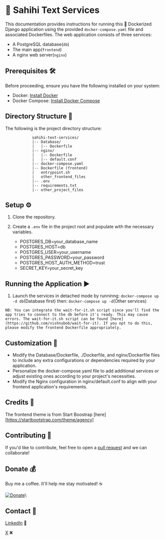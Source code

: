 # 🚀 Sahihi Text Services

This documentation provides instructions for running this 🐳 Dockerized Django application using the provided `docker-compose.yaml` file and associated Dockerfiles. The web application consists of three services:

- A PostgreSQL database(`db`)
- The main app(`frontend`)
- A nginx web server(`nginx`)

## Prerequisites 🛠️

Before proceeding, ensure you have the following installed on your system:

- Docker: [Install Docker](https://docs.docker.com/get-docker)
- Docker Compose: [Install Docker Compose](https://docs.docker.com/compose/)

## Directory Structure 📂

The following is the project directory structure:

                sahihi-text-services/
                |-- Database/
                |   |-- Dockerfile
                |-- nginx/
                |   |-- Dockerfile
                |   |-- default.conf
                |-- docker-compose.yaml
                |-- Dockerfile (frontend)
                |   entrypoint.sh
                |   other_frontend_files
                |-- .env
                |-- requirements.txt
                |-- other_project_files

## Setup ⚙️

1. Clone the repository.
2. Create a `.env` file in the project root and populate with the necessary variables.

    - POSTGRES_DB=your_database_name
    - POSTGRES_HOST=db
    - POSTGRES_USER=your_username
    - POSTGRES_PASSWORD=your_password
    - POSTGRES_HOST_AUTH_METHOD=trust
    - SECRET_KEY=your_secret_key

## Running the Application ▶️
1. Launch the services in detached mode by runninng:
     `docker-compose up -d db`(Database first)
     then:
        `docker-compose up -d`(Other services)

`NB: You can integrate the wait-for-it.sh script since you'll find the app tries to connect to the db before it's ready. This may cause errors. The wait-for-it.sh script can be found [here](https://github.com/vishnubob/wait-for-it). If you opt to do this, please modify the frontend Dockerfile appropriately.` 

## Customization 🧩
- Modify the Database/Dockerfile, ./Dockerfile, and nginx/Dockerfile files to include any extra configurations or dependencies required by your application.
- Personalize the docker-compose.yaml file to add additional services or adjust existing ones according to your project's necessities.
- Modify the Nginx configuration in nginx/default.conf to align with your frontend application's requirements.

## Credits 🙌

The frontend theme is from Start Boostrap [here][https://startbootstrap.com/theme/agency]

## Contributing 📢

If you'd like to contribute, feel free to open a [pull request](https://github.com/kimjoemaina/POS/pulls) and we can collaborate!

## Donate 💰

Buy me a coffee. It'll help me stay motivated! ☕

[![Donate](https://www.paypalobjects.com/en_US/i/btn/btn_donateCC_LG.gif)](https://www.paypal.com/donate/?hosted_button_id=XVNG6ATBXFJAC)\

## Contact 🤙

[LinkedIn](https://www.linkedin.com/in/joemainak/) 🔗

[X](https://x.com/joemainak) ❌